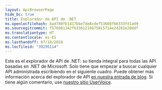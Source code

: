 ```yaml
---
layout: ApiBrowserPage
hide_bc: true
title: Explorador de API de .NET
ms.openlocfilehash: bad780fb1417bbe7de8cdef53660f66333fd1a99
ms.sourcegitcommit: f576981342fb3361216675815714e24281e20ddf
ms.translationtype: HT
ms.contentlocale: es-ES
ms.lasthandoff: 07/18/2018
ms.locfileid: "39295114"
---
```

Este es el explorador de API de .NET: su tienda integral para todas las API basadas en .NET de Microsoft. Solo tiene que empezar a buscar cualquier API administrada escribiendo en el siguiente cuadro. Puede obtener más información acerca del explorador de API [en nuestra entrada de blog](https://aka.ms/apibrowser). Si tiene algún comentario, use [nuestro sitio UserVoice](https://aka.ms/apibrowserfeedback).